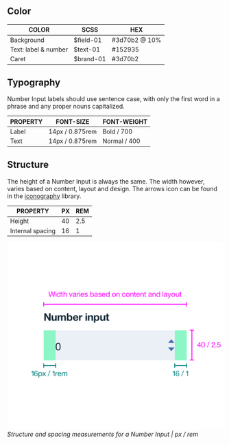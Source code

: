 ## Color
| COLOR                | SCSS      | HEX           |
|----------------------|-----------|---------------|
| Background           | $field-01 | #3d70b2 @ 10% |
| Text: label & number | $text-01  | #152935       |
| Caret                | $brand-01 | #3d70b2       |


## Typography
Number Input labels should use sentence case, with only the first word in a phrase and any proper nouns capitalized.

| PROPERTY  | FONT-SIZE      | FONT-WEIGHT  |
|------------|-----------------|--------------|
| Label       | 14px / 0.875rem | Bold / 700   |
| Text        | 14px / 0.875rem | Normal / 400   |


## Structure
The height of a Number Input is always the same. The width however, varies based on content, layout and design. The arrows icon can be found in the [iconography](/style/iconography/library) library.

| PROPERTY         | PX | REM |
|------------------|----|-----|
| Height           | 40 | 2.5 |
| Internal spacing | 16 | 1   |


![Structure and spacing for number input](images/number-input-style-1.png)
_Structure and spacing measurements for a Number Input | px / rem_
